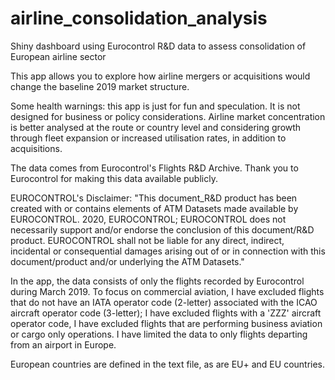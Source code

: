 # airline_consolidation_analysis
Shiny dashboard using Eurocontrol R&D data to assess consolidation of European airline sector

This app allows you to explore how airline mergers or acquisitions would change the baseline 2019 market structure.

Some health warnings: this app is just for fun and speculation. It is not designed for business or policy considerations. Airline market concentration is better analysed at the route or country level and considering growth through fleet expansion or increased utilisation rates, in addition to acquisitions.

The data comes from Eurocontrol's Flights R&D Archive. Thank you to Eurocontrol for making this data available publicly.

EUROCONTROL's Disclaimer: "This document_R&D product has been created with or contains elements of ATM Datasets made available by EUROCONTROL. 2020, EUROCONTROL; EUROCONTROL does not necessarily support and/or endorse the conclusion of this document/R&D product. EUROCONTROL shall not be liable for any direct, indirect, incidental or consequential damages arising out of or in connection with this document/product and/or underlying the ATM Datasets."

In the app, the data consists of only the flights recorded by Eurocontrol during March 2019. To focus on commercial aviation, I have excluded flights that do not have an IATA operator code (2-letter) associated with the ICAO aircraft operator code (3-letter); I have excluded flights with a 'ZZZ' aircraft operator code, I have excluded flights that are performing business aviation or cargo only operations. I have limited the data to only flights departing from an airport in Europe.

European countries are defined in the text file, as are EU+ and EU countries.

